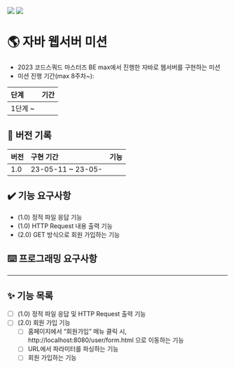 ![](https://img.shields.io/badge/VERSION-1.0-green)
![](https://img.shields.io/badge/LAST_UPDATE-2023--05--11-blue)

# 🌎 자바 웹서버 미션
- 2023 코드스쿼드 마스터즈 BE max에서 진행한 자바로 웹서버를 구현하는 미션
- 미션 진행 기간(max 8주차~):

| 단계    | 기간  |
|:------|:----|
| 1단계 ~ |     |

## 🔖 버전 기록
| 버전  | 구현 기간             | 기능  |
|:----|:------------------|:----|
| 1.0 | 23-05-11 ~ 23-05- |     |

## ✔️ 기능 요구사항
- (1.0) 정적 파일 응답 기능
- (1.0) HTTP Request 내용 출력 기능
- (2.0) GET 방식으로 회원 가입하는 기능

## ⌨️ 프로그래밍 요구사항

---

## ✨ 기능 목록
- [ ] (1.0) 정적 파일 응답 및 HTTP Request 출력 기능
- [ ] (2.0) 회원 가입 기능 
  - [ ] 홈페이지에서 “회원가입” 메뉴 클릭 시, http://localhost:8080/user/form.html 으로 이동하는 기능
  - [ ] URL에서 파라미터를 파싱하는 기능
  - [ ] 회원 가입하는 기능

